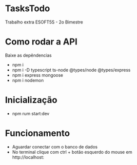 # TasksTodo
Trabalho extra ESOFT5S - 2o Bimestre


# Como rodar a API
  Baixe as depêndencias
- npm i
- npm i -D typescript ts-node @types/node @types/express
- npm i express mongoose
- npm i nodemon

# Inicialização
- npm rum start:dev

# Funcionamento 
- Aguardar conectar com o banco de dados
- No terminal clique com ctrl + botão esquerdo do mouse em http://localhost:
